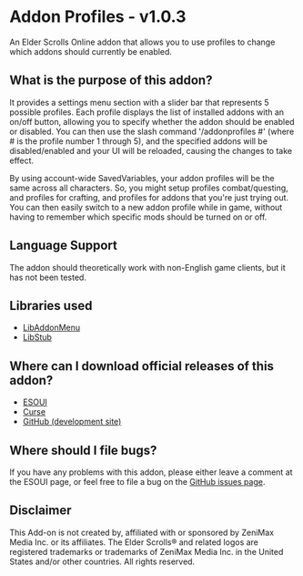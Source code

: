 Addon Profiles - v1.0.3
==================

An Elder Scrolls Online addon that allows you to use profiles to change which addons should currently be enabled.

## What is the purpose of this addon?

It provides a settings menu section with a slider bar that represents 5 possible profiles. Each profile displays the list of installed addons with an on/off button, allowing you to specify whether the addon should be enabled or disabled. You can then use the slash command '/addonprofiles #' (where # is the profile number 1 through 5), and the specified addons will be disabled/enabled and your UI will be reloaded, causing the changes to take effect.

By using account-wide SavedVariables, your addon profiles will be the same across all characters. So, you might setup profiles combat/questing, and profiles for crafting, and profiles for addons that you're just trying out. You can then easily switch to a new addon profile while in game, without having to remember which specific mods should be turned on or off. 

## Language Support

The addon should theoretically work with non-English game clients, but it has not been tested.

## Libraries used

* [LibAddonMenu](http://www.esoui.com/downloads/info7-LibAddonMenu.html)
* [LibStub](http://www.esoui.com/downloads/info44-LibStub.html)

## Where can I download official releases of this addon?

* [ESOUI](http://www.esoui.com/downloads/info477-AddonProfiles.html)
* [Curse](http://www.curse.com/teso-addons/teso/addon-profiles/)
* [GitHub (development site)](https://github.com/jhegg/eso-addon-profiles/)

## Where should I file bugs?

If you have any problems with this addon, please either leave a comment at the ESOUI page, or feel free to file a bug on the [GitHub issues page](https://github.com/jhegg/eso-addon-profiles/issues).

## Disclaimer

This Add-on is not created by, affiliated with or sponsored by ZeniMax Media Inc. or its affiliates. 
The Elder Scrolls® and related logos are registered trademarks or trademarks of ZeniMax Media Inc. in the United 
States and/or other countries. All rights reserved.